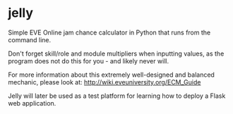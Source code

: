 # jelly

Simple EVE Online jam chance calculator in Python that runs from the command line.

Don't forget skill/role and module multipliers when inputting values, as the program does not do this for you -
and likely never will.

For more information about this extremely well-designed and balanced mechanic, please look at:
http://wiki.eveuniversity.org/ECM_Guide



Jelly will later be used as a test platform for learning how to deploy a Flask web application.
